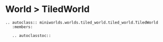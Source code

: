 # World > TiledWorld


```{eval-rst}
.. autoclass:: miniworlds.worlds.tiled_world.tiled_world.TiledWorld
   :members:

   .. autoclasstoc::
```

